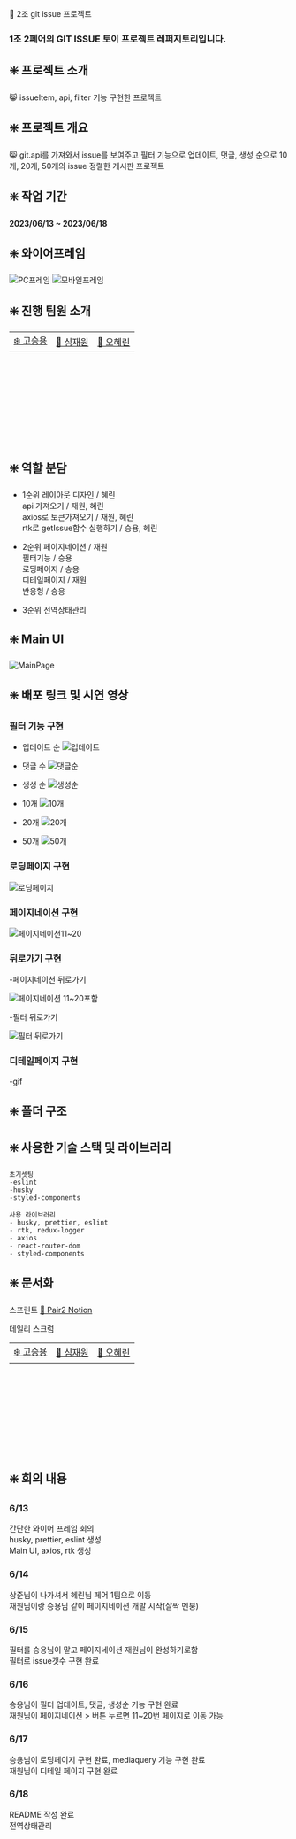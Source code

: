 💚 2조 git issue 프로젝트

### 1조 2페어의 GIT ISSUE 토이 프로젝트 레퍼지토리입니다.

## ❇️ 프로젝트 소개

😸 issueItem, api, filter 기능 구현한 프로젝트

## ❇️ 프로젝트 개요

😸 git.api를 가져와서 issue를 보여주고 필터 기능으로 업데이트, 댓글, 생성 순으로 10개, 20개, 50개의 issue 정렬한 게시판 프로젝트

## ❇️ 작업 기간

#### 2023/06/13 ~ 2023/06/18

## ❇️ 와이어프레임
![PC프레임](https://github.com/seungyonggo/JSdeepdive/assets/123628457/a602fc0b-a370-4e83-bf78-017297e578c2)
![모바일프레임](https://github.com/seungyonggo/JSdeepdive/assets/123628457/57d9b4c3-dd4d-43dd-9eac-7e68d2db0863)



## ❇️ 진행 팀원 소개
<table style="margin-left: auto; margin-right: auto; width: 600px; height: 200px;">
  <tr>
    <td><a href="https://github.com/seungyonggo">❄️ 고승용</a></td>
    <td><a href="https://github.com/GrayHound0801">🦊 심재원</a></td>
    <td><a href="https://github.com/ooherin">🐬 오혜린</td>
  </tr>
</table>

## ❇️ 역할 분담

- 1순위
  레이아웃 디자인 / 혜린<br>
  api 가져오기 / 재원, 혜린<br>
  axios로 토큰가져오기 / 재원, 혜린<br>
  rtk로 getIssue함수 실행하기 / 승용, 혜린<br>

- 2순위
  페이지네이션 / 재원<br>
  필터기능 / 승용<br>
  로딩페이지 / 승용<br>
  디테일페이지 / 재원<br>
  반응형 / 승용<br>

- 3순위
  전역상태관리
  
## ❇️ Main UI
![MainPage](https://github.com/seungyonggo/JSdeepdive/assets/123628457/bbee559d-efb2-465c-872e-27d04f1859c2)

## ❇️ 배포 링크 및 시연 영상

### 필터 기능 구현
- 업데이트 순
![업데이트](https://github.com/seungyonggo/JSdeepdive/assets/123628457/b25721d2-d35c-49fa-9d32-81ac807b8c66)

- 댓글 수
![댓글순](https://github.com/seungyonggo/JSdeepdive/assets/123628457/eff309b7-456f-47af-84ae-75ed2381317d)

- 생성 순
![생성순](https://github.com/seungyonggo/JSdeepdive/assets/123628457/a85ed28b-6719-4d5f-844e-67e8c8d2dd3c)

- 10개
![10개](https://github.com/seungyonggo/JSdeepdive/assets/123628457/b3d1aedd-dee3-4ec2-85e0-6e64323eeaae)

- 20개
![20개](https://github.com/seungyonggo/JSdeepdive/assets/123628457/ad7551da-67fe-498d-8bca-962834f601a9)

- 50개
![50개](https://github.com/seungyonggo/JSdeepdive/assets/123628457/59964424-999d-44df-a218-d4541fabebbd)

### 로딩페이지 구현
![로딩페이지](https://github.com/seungyonggo/JSdeepdive/assets/123628457/21013ba1-fe2d-44cf-8c50-d819aff17176)

### 페이지네이션 구현
![페이지네이션11~20](https://github.com/seungyonggo/JSdeepdive/assets/123628457/5f592c60-3700-43cb-8458-97bdf9b817f0)

### 뒤로가기 구현

-페이지네이션 뒤로가기

![페이지네이션 11~20포함](https://github.com/seungyonggo/JSdeepdive/assets/123628457/64bc3787-5435-4373-bafd-073e39006e96)

-필터 뒤로가기

![필터 뒤로가기](https://github.com/seungyonggo/JSdeepdive/assets/123628457/776cc664-2a7d-466f-ab92-2c9bf117b883)

### 디테일페이지 구현
-gif

## ❇️ 폴더 구조

## ❇️ 사용한 기술 스택 및 라이브러리
```
초기셋팅
-eslint
-husky
-styled-components

사용 라이브러리
- husky, prettier, eslint
- rtk, redux-logger
- axios
- react-router-dom
- styled-components
```
## ❇️ 문서화
스프린트
<a href="https://www.notion.so/3-github-issue-api-2-835d872ae612416dbf7e11d55fb070b1?pvs=4">💚 Pair2 Notion</a>

데일리 스크럼
<table style="margin-left: auto; margin-right: auto; width: 600px; height: 200px;">
  <tr>
    <td><a href="https://equatorial-rhythm-d75.notion.site/c685ec6512e649b4a1bf9335e16c74e0">❄️ 고승용</a></td>
    <td><a href="https://equatorial-rhythm-d75.notion.site/150ed2963c234b09a0bfe2750beb59d9">🦊 심재원</a></td>
    <td><a href="https://www.notion.so/3ce9a38795ee42b0a229e32b63122d9b">🐬 오혜린</td>
  </tr>
</table>

## ❇️ 회의 내용
### 6/13
  간단한 와이어 프레임 회의<br>
  husky, prettier, eslint 생성<br>
  Main UI, axios, rtk 생성<br>

### 6/14
  상준님이 나가셔서 혜린님 페어 1팀으로 이동<br>
  재원님이랑 승용님 같이 페이지네이션 개발 시작(살짝 멘붕)

### 6/15
  필터를 승용님이 맡고 페이지네이션 재원님이 완성하기로함<br>
  필터로 issue갯수 구현 완료<br>

### 6/16
  승용님이 필터 업데이트, 댓글, 생성순 기능 구현 완료<br>
  재원님이 페이지네이션 > 버튼 누르면 11~20번 페이지로 이동 가능<br>

### 6/17
  승용님이 로딩페이지 구현 완료, mediaquery 기능 구현 완료<br>
  재원님이 디테일 페이지 구현 완료<br>

### 6/18
  README 작성 완료<br>
  전역상태관리

